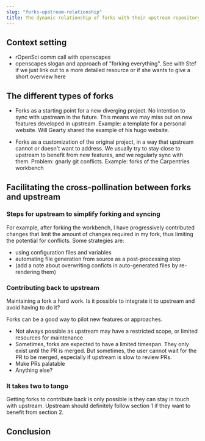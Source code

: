 ```yaml
---
slug: "forks-upstream-relationship"
title: The dynamic relationship of forks with their upstream repository
---
```


## Context setting

- rOpenSci comm call with openscapes
- openscapes slogan and approach of "forking everything". 
See with Stef if we just link out to a more detailed resource or if she wants to give a short overview here

## The different types of forks

- Forks as a starting point for a new diverging project.
No intention to sync with upstream in the future. 
This means we may miss out on new features developed in upstream.
Example: a template for a personal website. Will Gearty shared the example of his hugo website.

- Forks as a customization of the original project, 
in a way that upstream cannot or doesn't want to address.
We usually try to stay close to upstream to benefit from new features,
and we regularly sync with them.
Problem: gnarly git conflicts.
Example: forks of the Carpentries workbench

## Facilitating the cross-pollination between forks and upstream

### Steps for upstream to simplify forking and syncing

For example, after forking the workbench, 
I have progressively contributed changes that limit the amount of changes required in my fork,
thus limiting the potential for conflicts.
Some strategies are:
- using configuration files and variables
- automating file generation from source as a post-processing step
- (add a note about overwriting conficts in auto-generated files by re-rendering them)

### Contributing back to upstream

Maintaining a fork a hard work.
Is it possible to integrate it to upstream and avoid having to do it?

Forks can be a good way to pilot new features or approaches.

- Not always possible as upstream may have a restricted scope, or limited resources for maintenance
- Sometimes, forks are expected to have a limited timespan. 
They only exist until the PR is merged.
But sometimes, the user cannot wait for the PR to be merged,
especially if upstream is slow to review PRs.
- Make PRs palatable
- Anything else?

### It takes two to tango

Getting forks to contribute back is only possible is they can stay in touch with upstream.
Upstream should definitely follow section 1 if they want to benefit from section 2.

## Conclusion
